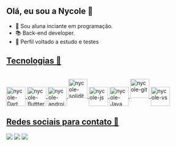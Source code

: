 ## Olá, eu sou a Nycole 🖖

- 📖 Sou aluna inciante em programação.
- 📚 Back-end developer.
- 🌺 Perfil voltado a estudo e testes 

 <div>
  <a href= "https://www.linkedin.com/in/nycole-pio-rodrigues-908b08260/">
  <a href= "mailto:nycolepio244@gmail.com">
  </div> 
  
  ## Tecnologias  📙
  <div style="display: inline_block"><br>
    <img align="center" alt="nycole-Dart" height="50" width="50"  img src="https://cdn.jsdelivr.net/gh/devicons/devicon/icons/dart/dart-plain-wordmark.svg" />        
    <img align="center" alt="nycole-fluttter" height="50" width="50" img src="https://cdn.jsdelivr.net/gh/devicons/devicon/icons/flutter/flutter-original.svg" / >   
  <img align= "center" alt="nycole-android" height="50" width="50" img src="https://cdn.jsdelivr.net/gh/devicons/devicon/icons/android/android-plain-wordmark.svg" />
   <img align= "center " alt="nycole-solidity" height="50" width="50" img src="https://cdn.jsdelivr.net/gh/devicons/devicon/icons/solidity/solidity-plain.svg" />  
   <img align="center" alt="nycole-js" height="50" width="50" img src="https://cdn.jsdelivr.net/gh/devicons/devicon/icons/javascript/javascript-original.svg"/>
   <img align="center" alt="nycole-Java" heigth="50" width="50" img src="https://cdn.jsdelivr.net/gh/devicons/devicon/icons/java/java-original.svg" />    
       <img align= "center " alt="nycole-git" height="50" width="50"  img src="https://cdn.jsdelivr.net/gh/devicons/devicon/icons/git/git-original.svg" />    
       <img align= "center" alt= "nycole-vs" height="50" width="50" img src="https://cdn.jsdelivr.net/gh/devicons/devicon/icons/vscode/vscode-original.svg" />          
    </div>
   
  ## Redes sociais para contato 📰
   
  <div>
    <a href= "https://www.linkedin.com/in/nycole-pio-rodrigues-908b08260/" target="_blank"><img src="https://img.shields.io/badge/-LinkedIn-%230077B5?style=for-the-badge&logo=linkedin&logoColor=white" target="_blank"></a>
   <a href= "mailto:nycolepio244@gmail.com" target= "_blank"><img src="https://img.shields.io/badge/-Gmail-%23333?style=for-the-badge&logo=gmail&logoColor=white" target="_blank"></a>
   <a href= "https://www.instagram.com/nycole_pio00/"  target="_blank"><img src="https://img.shields.io/badge/-Instagram-%23E4405F?style=for-the-badge&logo=instagram&logoColor=white" target="_blank"></a>
  
   
     
  </div>
